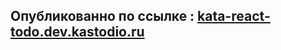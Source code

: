 ## Опубликованно по ссылке : [kata-react-todo.dev.kastodio.ru](https://kata-react-todo-k3yi8s3sb-kastodio.vercel.app/)